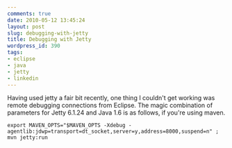 ```yaml
---
comments: true
date: 2010-05-12 13:45:24
layout: post
slug: debugging-with-jetty
title: Debugging with Jetty
wordpress_id: 390
tags:
- eclipse
- java
- jetty
- linkedin
---
```


Having used jetty a fair bit recently, one thing I couldn't get working was remote debugging connections from Eclipse. The magic combination of parameters for Jetty 6.1.24 and Java 1.6 is as follows, if you're using maven.

    
    export MAVEN_OPTS="$MAVEN_OPTS -Xdebug -agentlib:jdwp=transport=dt_socket,server=y,address=8000,suspend=n" ; mvn jetty:run
